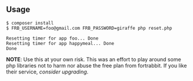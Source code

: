 Usage
-----

```
$ composer install
$ FRB_USERNAME=foo@gmail.com FRB_PASSWORD=giraffe php reset.php

Resetting timer for app foo... Done
Resetting timer for app happymeal... Done
Done
```

**NOTE**: Use this at your own risk. This was an effort to play around some php libraries not to harm nor abuse the free plan from fortrabbit. If you like their service, *consider upgrading*.
